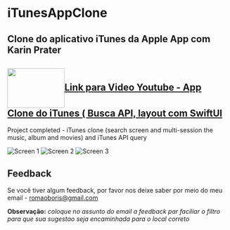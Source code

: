 # iTunesAppClone
## Clone do aplicativo iTunes da Apple App com Karin Prater 

## [ <img align="center"  height="90" width="130" src="https://github.com/BorisRomaoAntunes/LayoutsScrowView2/assets/62909074/56fcdf5d-06a8-4743-a5a4-bf380fc5dc12">Link para Video Youtube -  App Clone do iTunes ( Busca API, layout com SwiftUI]([https://youtube.com/shorts/88T-3pKTnyI?feature=share](https://youtube.com/shorts/NcfTsCquPVc))

Project completed - iTunes clone (search screen and multi-session the music, album and movies) and iTunes API query

![Screen 1](https://github.com/BorisRomaoAntunes/iTunesAppClone/assets/62909074/bd54bb79-cfed-4575-b4f6-4c94882317f0)
![Screen 2](https://github.com/BorisRomaoAntunes/iTunesAppClone/assets/62909074/34d660e2-5e90-476f-8204-f15e4e10dbfc)
![Screen 3](https://github.com/BorisRomaoAntunes/iTunesAppClone/assets/62909074/df2a0220-b10d-4bdf-8575-5b1506ae0cfd)


## Feedback

Se você tiver algum feedback, por favor nos deixe saber por meio do meu email - romaoboris@gmail.com 

**Observação:** _coloque no assunto do email a feedback par faciliar o filtro para que sua sugestao seja encaminhada para o local correto_
